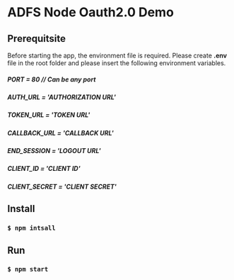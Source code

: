 # ADFS Node Oauth2.0 Demo

## Prerequitsite
Before starting the app, the environment file is required. Please create **.env** file in the root folder and please insert the following environment variables.

##### PORT = 80 // Can be any port
##### AUTH_URL = 'AUTHORIZATION URL'
##### TOKEN_URL = 'TOKEN URL'
##### CALLBACK_URL = 'CALLBACK URL'
##### END_SESSION = 'LOGOUT URL'
##### CLIENT_ID = 'CLIENT ID'
##### CLIENT_SECRET = 'CLIENT SECRET'

## Install
### `$ npm intsall`

## Run
### `$ npm start`

